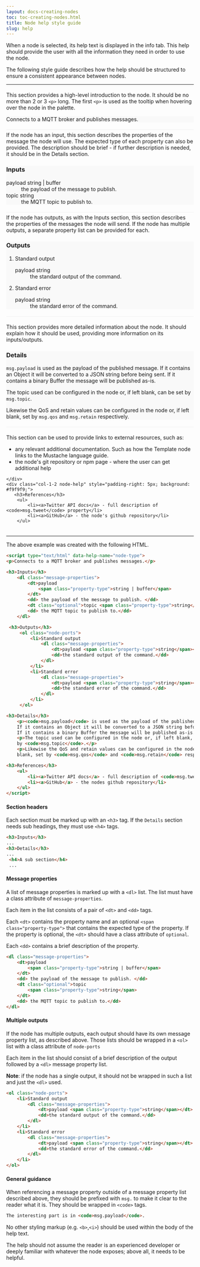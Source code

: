 ```yaml
---
layout: docs-creating-nodes
toc: toc-creating-nodes.html
title: Node help style guide
slug: help
---
```


When a node is selected, its help text is displayed in the info tab. This help
should provide the user with all the information they need in order to use the node.

The following style guide describes how the help should be structured to ensure
a consistent appearance between nodes.

<hr/>

<link href="/css/node-help.css" rel="stylesheet">

<div class="grid" style="min-height:auto; padding:5px 0 5px; border-bottom: 1px solid #f0f0f0;">
    <div class="col-1-2">
        This section provides a high-level introduction to the node. It should be
        no more than 2 or 3 <code>&lt;p&gt;</code> long. The first <code>&lt;p&gt;</code>
        is used as the tooltip when hovering over the node in the palette.
    </div>
    <div class="col-1-2 node-help" style="padding-right: 5px; background: #f9f9f9;">
        <p>Connects to a MQTT broker and publishes messages.</p>
    </div>
</div>
<div class="grid" style="min-height:auto; padding:5px 0 5px; border-bottom: 1px solid #f0f0f0;">
    <div class="col-1-2">
        If the node has an input, this section describes the properties of the
        message the node will use. The expected type of each property can also
        be provided. The description should be brief - if further description is
        needed, it should be in the Details section.
    </div>
    <div class="col-1-2 node-help" style="padding-right: 5px; background: #f9f9f9;">
        <h3>Inputs</h3>
           <dl class="message-properties">
              <dt>payload
                  <span class="property-type">string | buffer</span>
              </dt>
              <dd> the payload of the message to publish. </dd>
              <dt class="optional">topic <span class="property-type">string</span></dt>
              <dd> the MQTT topic to publish to.</dd>
         </dl>
     </div>
 </div>
 <div class="grid" style="min-height:auto; padding:5px 0 5px; border-bottom: 1px solid #f0f0f0;">
     <div class="col-1-2">
         If the node has outputs, as with the Inputs section, this section
         describes the properties of the messages the node will send. If the node
         has multiple outputs, a separate property list can be provided for each.
     </div>
     <div class="col-1-2 node-help" style="padding-right: 5px; background: #f9f9f9;">
         <h3>Outputs</h3>
             <ol class="node-ports">
                 <li>Standard output
                     <dl class="message-properties">
                         <dt>payload <span class="property-type">string</span></dt>
                         <dd>the standard output of the command.</dd>
                     </dl>
                 </li>
                 <li>Standard error
                     <dl class="message-properties">
                         <dt>payload <span class="property-type">string</span></dt>
                         <dd>the standard error of the command.</dd>
                     </dl>
                 </li>
             </ol>
      </div>
  </div>
 <div class="grid" style="min-height:auto; padding:5px 0 5px; border-bottom: 1px solid #f0f0f0;">
     <div class="col-1-2">
        <p>This section provides more detailed information about the node. It should
        explain how it should be used, providing more information on its inputs/outputs.</p>
        <p></p>
     </div>
     <div class="col-1-2 node-help" style="padding-right: 5px; background: #f9f9f9;">
        <h3>Details</h3>
         <p><code>msg.payload</code> is used as the payload of the published message.
        If it contains an Object it will be converted to a JSON string before being sent.
        If it contains a binary Buffer the message will be published as-is.</p>
         <p>The topic used can be configured in the node or, if left blank, can be set by <code>msg.topic</code>.</p>
         <p>Likewise the QoS and retain values can be configured in the node or, if left
        blank, set by <code>msg.qos</code> and <code>msg.retain</code> respectively.</p>
    </div>
</div>
<div class="grid" style="min-height:auto; padding:5px 0 5px;">
    <div class="col-1-2">
       <p>This section can be used to provide links to external resources, such as:</p>
       <ul>
          <li>any relevant additional documentation. Such as how the Template node links
          to the Mustache language guide.</li>
          <li>the node's git repository or npm page - where the user can get additional help</li>
       </ul>

    </div>
    <div class="col-1-2 node-help" style="padding-right: 5px; background: #f9f9f9;">
       <h3>References</h3>
        <ul>
            <li><a>Twitter API docs</a> - full description of <code>msg.tweet</code> property</li>
            <li><a>GitHub</a> - the node's github repository</li>
        </ul>
   </div>
</div>


<hr/>

The above example was created with the following HTML.

~~~~~html
<script type="text/html" data-help-name="node-type">
<p>Connects to a MQTT broker and publishes messages.</p>

<h3>Inputs</h3>
    <dl class="message-properties">
        <dt>payload
            <span class="property-type">string | buffer</span>
        </dt>
        <dd> the payload of the message to publish. </dd>
        <dt class="optional">topic <span class="property-type">string</span></dt>
        <dd> the MQTT topic to publish to.</dd>
    </dl>

 <h3>Outputs</h3>
     <ol class="node-ports">
         <li>Standard output
             <dl class="message-properties">
                 <dt>payload <span class="property-type">string</span></dt>
                 <dd>the standard output of the command.</dd>
             </dl>
         </li>
         <li>Standard error
             <dl class="message-properties">
                 <dt>payload <span class="property-type">string</span></dt>
                 <dd>the standard error of the command.</dd>
             </dl>
         </li>
     </ol>

<h3>Details</h3>
    <p><code>msg.payload</code> is used as the payload of the published message.
    If it contains an Object it will be converted to a JSON string before being sent.
    If it contains a binary Buffer the message will be published as-is.</p>
    <p>The topic used can be configured in the node or, if left blank, can be set
    by <code>msg.topic</code>.</p>
    <p>Likewise the QoS and retain values can be configured in the node or, if left
    blank, set by <code>msg.qos</code> and <code>msg.retain</code> respectively.</p>

<h3>References</h3>
    <ul>
        <li><a>Twitter API docs</a> - full description of <code>msg.tweet</code> property</li>
        <li><a>GitHub</a> - the nodes github repository</li>
    </ul>
</script>
~~~~~


#### Section headers

Each section must be marked up with an `<h3>` tag. If the `Details` section needs
sub headings, they must use `<h4>` tags.

~~~~~html
<h3>Inputs</h3>
...
<h3>Details</h3>
...
 <h4>A sub section</h4>
 ...
~~~~~

#### Message properties

A list of message properties is marked up with a `<dl>` list. The list must have
a class attribute of `message-properties`.

Each item in the list consists of a pair of `<dt>` and `<dd>` tags.

Each `<dt>` contains the property name and an optional `<span class="property-type">`
that contains the expected type of the property. If the property is optional,
the `<dt>` should have a class attribute of `optional`.

Each `<dd>` contains a brief description of the property.


~~~~~html
<dl class="message-properties">
    <dt>payload
        <span class="property-type">string | buffer</span>
    </dt>
    <dd> the payload of the message to publish. </dd>
    <dt class="optional">topic
        <span class="property-type">string</span>
    </dt>
    <dd> the MQTT topic to publish to.</dd>
</dl>
~~~~~

#### Multiple outputs

If the node has multiple outputs, each output should have its own message property
list, as described above. Those lists should be wrapped in a `<ol>` list with a
class attribute of `node-ports`

Each item in the list should consist of a brief description of the output followed
by a `<dl>` message property list.

<b>Note</b>: if the node has a single output, it should not be wrapped in such a list and
just the `<dl>` used.

~~~~~html
<ol class="node-ports">
    <li>Standard output
        <dl class="message-properties">
            <dt>payload <span class="property-type">string</span></dt>
            <dd>the standard output of the command.</dd>
        </dl>
    </li>
    <li>Standard error
        <dl class="message-properties">
            <dt>payload <span class="property-type">string</span></dt>
            <dd>the standard error of the command.</dd>
        </dl>
    </li>
</ol>
~~~~~


#### General guidance

When referencing a message property outside of a message property list described
above, they should be prefixed with `msg.` to make it clear to the reader what
it is. They should be wrapped in `<code>` tags.

~~~~~html
The interesting part is in <code>msg.payload</code>.
~~~~~

No other styling markup (e.g. `<b>`,`<i>`) should be used within the body of the help text.

The help should not assume the reader is an experienced developer or deeply familiar
with whatever the node exposes; above all, it needs to be helpful.
